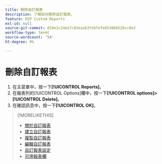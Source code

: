 ```yaml
---
title: 刪除自訂報表
description: 了解如何刪除自訂報表。
feature: DSP Custom Reports
exl-id: null
source-git-commit: d10e1c24ee7c93eaab3fd4fefe853860226cc8e2
workflow-type: tm+mt
source-wordcount: '54'
ht-degree: 0%

---
```



# 刪除自訂報表

1. 在主菜單中，按一下&#x200B;**[!UICONTROL Reports]**。
1. 在報表列的[!UICONTROL Options]欄中，按一下&#x200B;**[!UICONTROL options]>[!UICONTROL Delete]**。
1. 在確認訊息中，按一下&#x200B;**[!UICONTROL OK]**。

>[!MORELIKETHIS]
>
>* [關於自訂報表](/help/dsp/reports/report-about.md)
>* [建立自訂報表](/help/dsp/reports/report-create.md)
>* [複製自訂報表](/help/dsp/reports/report-copy.md)
>* [編輯自訂報表](/help/dsp/reports/report-edit.md)
>* [自訂報表設定](/help/dsp/reports/report-settings.md)
>* [可用報表欄](/help/dsp/reports/report-columns.md)

